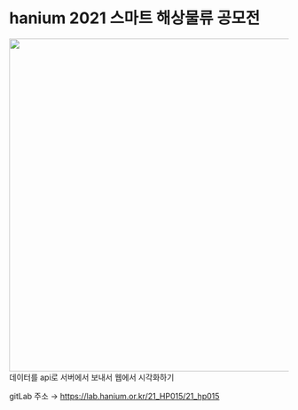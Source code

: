 # hanium 2021 스마트 해상물류 공모전
<img src ="https://www.hanium.or.kr/upload/d260c136-5ac4-494b-81b4-54ad2259e24f.jpg" height=600px weight=480px>
데이터를 api로 서버에서 보내서 웹에서 시각화하기

gitLab 주소 → https://lab.hanium.or.kr/21_HP015/21_hp015
